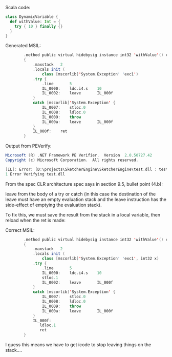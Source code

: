 Scala code:

```scala
class DynamicVariable {
  def withValue: Int = {
    try { 10 } finally {}
  }
}
```

Generated MSIL:

```scala
        .method public virtual hidebysig instance int32 'withValue'() cil managed
        {
            .maxstack   2
            .locals init (
                class [mscorlib]'System.Exception' 'exc1')
            .try {
                .line       5
                IL_0000:    ldc.i4.s    10
                IL_0002:    leave       IL_000f
            }
            catch [mscorlib]'System.Exception' {
                IL_0007:    stloc.0
                IL_0008:    ldloc.0
                IL_0009:    throw
                IL_000a:    leave       IL_000f
            }
            IL_000f:    ret
        }
```

Output from PEVerify:

```scala
Microsoft (R) .NET Framework PE Verifier.  Version  2.0.50727.42
Copyright (c) Microsoft Corporation.  All rights reserved.

[IL]: Error: [D:\projects\SketcherEngine\SketcherEngine\test.dll : test.DynamicVariable::withValue][offset 0x0000000F] Return value missing on the stack.
1 Error Verifying test.dll
```

From the spec CLR architecture spec says in section 9.5, bullet point (4.b):

leave from the body of a try or catch (in this case the destination of the leave must have an empty evaluation stack and the leave instruction has the side-effect of emptying the evaluation stack).

To fix this, we must save the result from the stack in a local variable, then reload when the ret is made:



Correct MSIL:

```scala
        .method public virtual hidebysig instance int32 'withValue'() cil managed
        {
            .maxstack   2
            .locals init (
                class [mscorlib]'System.Exception' 'exc1', int32 x)
            .try {
                .line       5
                IL_0000:    ldc.i4.s    10
                stloc.1
                IL_0002:    leave       IL_000f
            }
            catch [mscorlib]'System.Exception' {
                IL_0007:    stloc.0
                IL_0008:    ldloc.0
                IL_0009:    throw
                IL_000a:    leave       IL_000f
            }
            IL_000f:    
               ldloc.1
               ret
        }
```

I guess this means we have to get icode to stop leaving things on the stack....

